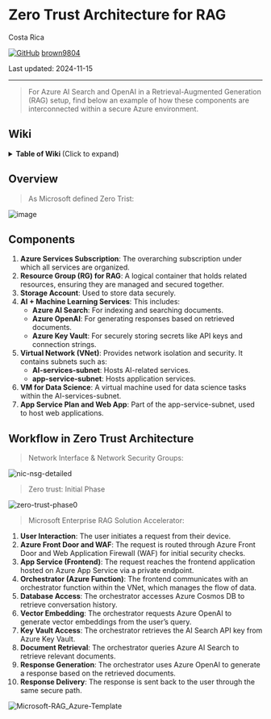 #  Zero Trust Architecture for RAG 

Costa Rica

[![GitHub](https://img.shields.io/badge/--181717?logo=github&logoColor=ffffff)](https://github.com/)
[brown9804](https://github.com/brown9804)

Last updated: 2024-11-15

------------------------------------------

> For Azure AI Search and OpenAI in a Retrieval-Augmented Generation (RAG) setup, find below an example of how these components are interconnected within a secure Azure environment.

## Wiki 

<details>
<summary><b>Table of Wiki </b> (Click to expand)</summary>
   
- [RAG Microsoft Drawio/visio templates](https://github.com/Azure/GPT-RAG/blob/main/media/visio/Enterprise%20RAG.vsdx)
- [RAG Microsoft Enterprise RAG Solution Accelerator (GPT-RAG) - github repo](https://github.com/Azure/GPT-RAG)
- [Overview – Apply Zero Trust principles to Azure IaaS](https://learn.microsoft.com/en-us/security/zero-trust/azure-infrastructure-overview)
- [Zero Trust defined](https://www.microsoft.com/en-us/security/business/zero-trust?msockid=38ec3806873362243e122ce086486339)
- [Zero Trust Essentials eBook](https://cdn-dynmedia-1.microsoft.com/is/content/microsoftcorp/microsoft/final/en-us/microsoft-brand/documents/zero-trust-essentials-ebook.pdf)
  
</details>

## Overview

> As Microsoft defined Zero Trist:

![image](https://github.com/user-attachments/assets/da80a334-e6a0-4d53-aa9f-9b81029980fe)


## Components

1. **Azure Services Subscription**: The overarching subscription under which all services are organized.
2. **Resource Group (RG) for RAG**: A logical container that holds related resources, ensuring they are managed and secured together.
3. **Storage Account**: Used to store data securely.
4. **AI + Machine Learning Services**: This includes:
   - **Azure AI Search**: For indexing and searching documents.
   - **Azure OpenAI**: For generating responses based on retrieved documents.
   - **Azure Key Vault**: For securely storing secrets like API keys and connection strings.
5. **Virtual Network (VNet)**: Provides network isolation and security. It contains subnets such as:
   - **AI-services-subnet**: Hosts AI-related services.
   - **app-service-subnet**: Hosts application services.
6. **VM for Data Science**: A virtual machine used for data science tasks within the AI-services-subnet.
7. **App Service Plan and Web App**: Part of the app-service-subnet, used to host web applications.

## Workflow in Zero Trust Architecture

> Network Interface & Network Security Groups: 

![nic-nsg-detailed](https://github.com/brown9804/MicrosoftCloudEssentialsHub/blob/main/0_Azure/3_AzureAI/0_AISearch/demos/1_ZeroTrustRAG/docs/0_nic-nsg-detailed.png)

> Zero trust: Initial Phase

![zero-trust-phase0](https://github.com/brown9804/MicrosoftCloudEssentialsHub/blob/main/0_Azure/3_AzureAI/0_AISearch/demos/1_ZeroTrustRAG/docs/1_zero-trust-phase0.png)

> Microsoft Enterprise RAG Solution Accelerator: 

1. **User Interaction**: The user initiates a request from their device.
2. **Azure Front Door and WAF**: The request is routed through Azure Front Door and Web Application Firewall (WAF) for initial security checks.
3. **App Service (Frontend)**: The request reaches the frontend application hosted on Azure App Service via a private endpoint.
4. **Orchestrator (Azure Function)**: The frontend communicates with an orchestrator function within the VNet, which manages the flow of data.
5. **Database Access**: The orchestrator accesses Azure Cosmos DB to retrieve conversation history.
6. **Vector Embedding**: The orchestrator requests Azure OpenAI to generate vector embeddings from the user’s query.
7. **Key Vault Access**: The orchestrator retrieves the AI Search API key from Azure Key Vault.
8. **Document Retrieval**: The orchestrator queries Azure AI Search to retrieve relevant documents.
9. **Response Generation**: The orchestrator uses Azure OpenAI to generate a response based on the retrieved documents.
10. **Response Delivery**: The response is sent back to the user through the same secure path.

![Microsoft-RAG_Azure-Template](https://github.com/brown9804/MicrosoftCloudEssentialsHub/blob/main/0_Azure/3_AzureAI/0_AISearch/demos/1_ZeroTrustRAG/docs/2_Microsoft-RAG_Azure-Template.png)


